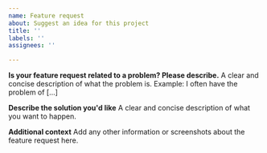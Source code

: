 ```yaml
---
name: Feature request
about: Suggest an idea for this project
title: ''
labels: ''
assignees: ''

---
```


**Is your feature request related to a problem? Please describe.**
A clear and concise description of what the problem is. Example: I often have the problem of [...]

**Describe the solution you'd like**
A clear and concise description of what you want to happen.

**Additional context**
Add any other information or screenshots about the feature request here.
